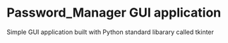 # Password_Manager GUI application

Simple GUI application built with Python standard libarary called tkinter

